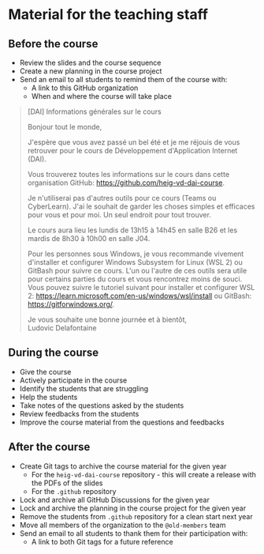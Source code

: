 # Material for the teaching staff

## Before the course

- Review the slides and the course sequence
- Create a new planning in the course project
- Send an email to all students to remind them of the course with:
    - A link to this GitHub organization
    - When and where the course will take place

> [DAI] Informations générales sur le cours
>
> Bonjour tout le monde,
>
> J'espère que vous avez passé un bel été et je me réjouis de vous retrouver pour le cours de Développement d'Application Internet (DAI).
>
> Vous trouverez toutes les informations sur le cours dans cette organisation GitHub: <https://github.com/heig-vd-dai-course>.
>
> Je n'utiliserai pas d'autres outils pour ce cours (Teams ou CyberLearn). J'ai le souhait de garder les choses simples et efficaces pour vous et pour moi. Un seul endroit pour tout trouver.
>
> Le cours aura lieu les lundis de 13h15 à 14h45 en salle B26 et les mardis de 8h30 à 10h00 en salle J04.
>
> Pour les personnes sous Windows, je vous recommande vivement d'installer et configurer Windows Subsystem for Linux (WSL 2) ou GitBash pour suivre ce cours. L'un ou l'autre de ces outils sera utile pour certains parties du cours et vous rencontrez moins de souci. Vous pouvez suivre le tutoriel suivant pour installer et configurer WSL 2: <https://learn.microsoft.com/en-us/windows/wsl/install> ou GitBash: <https://gitforwindows.org/>.
>
> Je vous souhaite une bonne journée et à bientôt,  
> Ludovic Delafontaine

## During the course

- Give the course
- Actively participate in the course
- Identify the students that are struggling
- Help the students
- Take notes of the questions asked by the students
- Review feedbacks from the students
- Improve the course material from the questions and feedbacks

## After the course

- Create Git tags to archive the course material for the given year
    - For the `heig-vd-dai-course` repository - this will create a release with the PDFs of the slides
    - For the `.github` repository
- Lock and archive all GitHub Discussions for the given year
- Lock and archive the planning in the course project for the given year
- Remove the students from `.github` repository for a clean start next year
- Move all members of the organization to the `@old-members` team
- Send an email to all students to thank them for their participation with:
    - A link to both Git tags for a future reference
